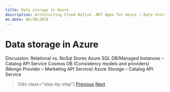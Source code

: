 ```yaml
---
title: Data storage in Azure
description: Architecting Cloud Native .NET Apps for Azure | Data storage in Azure
ms.date: 06/30/2019
---
```

# Data storage in Azure

Discussion: Relational vs. NoSql Stores
Azure SQL DB/Managed Instances – Catalog API Service
Cosmos DB
  (Consistency models and providers)
  (Mongo Provider – Marketing API Service)
Azure Storage – Catalog API Service

>[!div class="step-by-step"]
>[Previous](cloud-native-data-patterns.md)
>[Next](caching-in-azure.md)
